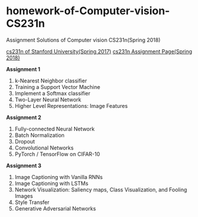 # homework-of-Computer-vision-CS231n

Assignment Solutions of Computer vision CS231n(Spring 2018)

[cs231n of Stanford University(Spring 2017)](https://www.youtube.com/watch?v=vT1JzLTH4G4&list=PLC1qU-LWwrF64f4QKQT-Vg5Wr4qEE1Zxk&index=1)
[cs231n Assignment Page(Spring 2018)](http://cs231n.stanford.edu/syllabus.html)

**Assignment 1**

1. k-Nearest Neighbor classifier 
2. Training a Support Vector Machine
3. Implement a Softmax classifier
4. Two-Layer Neural Network
5. Higher Level Representations: Image Features

**Assignment 2**

1. Fully-connected Neural Network
2. Batch Normalization 
3. Dropout
4. Convolutional Networks
5. PyTorch / TensorFlow on CIFAR-10

**Assignment 3**

1. Image Captioning with Vanilla RNNs 
2. Image Captioning with LSTMs 
3. Network Visualization: Saliency maps, Class Visualization, and Fooling Images
4. Style Transfer
5. Generative Adversarial Networks
